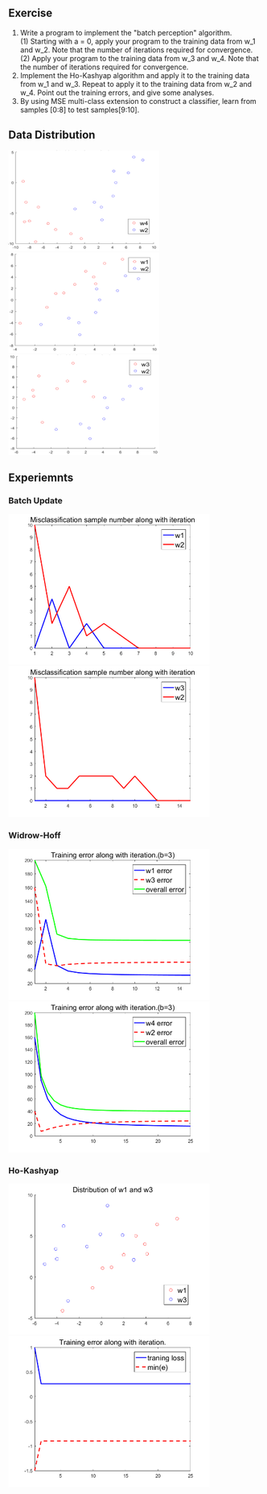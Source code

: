 ## Exercise
1. Write a program to implement the "batch perception" algorithm.    
(1) Starting with a = 0, apply your program to the training data from w_1 and w_2. 
Note that the number of iterations required for convergence.    
(2) Apply your program to the training data from w_3 and w_4. 
Note that the number of iterations required for convergence.  
2. Implement the Ho-Kashyap algorithm and apply it to the training data from w_1 and w_3.
Repeat to apply it to the training data from w_2 and w_4. Point out the training errors, and give some analyses.    
3. By using MSE multi-class extension to construct a classifier, learn from samples [0:8] to test samples[9:10]. 

## Data Distribution
<img src="./w4_w2.bmp" width="300" height="200" />
<img src="./w1_w2.bmp" width="300" height="200" />
<img src="./w3_w2_1.bmp" width="300" height="200" />

## Experiemnts
### Batch Update
<img src="./w1_w2_2.bmp" width="400" height="300" />
<img src="./w3_w2_2.bmp" width="400" height="300" />

### Widrow-Hoff
<img src="./w1_w3.bmp" width="400" height="300" />
<img src="./w4_w2_2.bmp" width="400" height="300" />

### Ho-Kashyap
<img src="./w1_w3_2.bmp" width="400" height="300" />
<img src="./w1_w3_3.bmp" width="400" height="300" />
